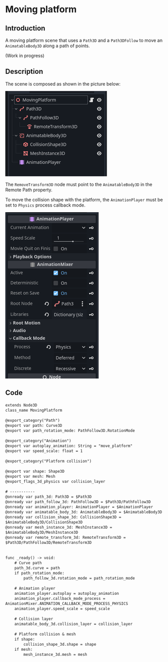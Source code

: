 # Moving platform

## Introduction

A moving platform scene that uses a `Path3D` and a `Path3DFollow` to move an `AnimatableBody3D` along a path of points.

(Work in progress)

## Description

The scene is composed as shown in the picture below:

![moving_platform_scene](../Images/moving_platform_1.PNG)

The `RemoveTransform3D` node must point to the `AnimatableBody3D` in the Remote Path property.

To move the collision shape with the platform, the `AnimationPlayer` must be set to `Physics` process callback mode.

![moving_platform_2](../Images/moving_platform_2.PNG)

## Code

```
extends Node3D
class_name MovingPlatform

@export_category("Path")
@export var path: Curve3D
@export var path_rotation_mode: PathFollow3D.RotationMode

@export_category("Animation")
@export var autoplay_animation: String = "move_platform"
@export var speed_scale: float = 1

@export_category("Platform collision")

@export var shape: Shape3D
@export var mesh: Mesh
@export_flags_3d_physics var collision_layer

# -----------
@onready var path_3d: Path3D = $Path3D
@onready var path_follow_3d: PathFollow3D = $Path3D/PathFollow3D
@onready var animation_player: AnimationPlayer = $AnimationPlayer
@onready var animatable_body_3d: AnimatableBody3D = $AnimatableBody3D
@onready var collision_shape_3d: CollisionShape3D = $AnimatableBody3D/CollisionShape3D
@onready var mesh_instance_3d: MeshInstance3D = $AnimatableBody3D/MeshInstance3D
@onready var remote_transform_3d: RemoteTransform3D = $Path3D/PathFollow3D/RemoteTransform3D


func _ready() -> void:
	# Curve path
	path_3d.curve = path
	if path_rotation_mode:
		path_follow_3d.rotation_mode = path_rotation_mode
	
	# Animation player
	animation_player.autoplay = autoplay_animation
	animation_player.callback_mode_process = AnimationMixer.ANIMATION_CALLBACK_MODE_PROCESS_PHYSICS
	animation_player.speed_scale = speed_scale
	
	# Collision layer
	animatable_body_3d.collision_layer = collision_layer
	
	# Platform collision & mesh
	if shape:
		collision_shape_3d.shape = shape
	if mesh:
		mesh_instance_3d.mesh = mesh

```